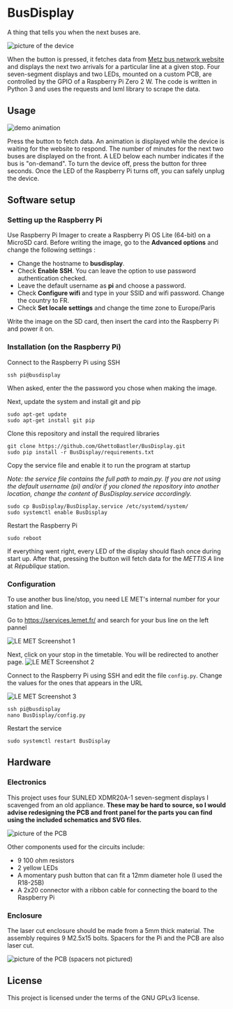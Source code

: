 # BusDisplay

A thing that tells you when the next buses are.

![picture of the device](https://github.com/GhettoBastler/BusDisplay/raw/main/images/photo.jpg)

When the button is pressed, it fetches data from [Metz bus network website](https://www.lemet.fr/) and displays the next two arrivals for a particular line at a given stop.
Four seven-segment displays and two LEDs, mounted on a custom PCB, are controlled by the GPIO of a Raspberry Pi Zero 2 W.
The code is written in Python 3 and uses the requests and lxml library to scrape the data.

## Usage
![demo animation](https://github.com/GhettoBastler/BusDisplay/raw/main/images/demo.gif)

Press the button to fetch data. An animation is displayed while the device is waiting for the website to respond.
The number of minutes for the next two buses are displayed on the front. A LED below each number indicates if the bus is "on-demand".
To turn the device off, press the button for three seconds. Once the LED of the Raspberry Pi turns off, you can safely unplug the device.

## Software setup
### Setting up the Raspberry Pi
Use Raspberry Pi Imager to create a Raspberry Pi OS Lite (64-bit) on a MicroSD card. Before writing the image, go to the **Advanced options** and change the following settings :
- Change the hostname to **busdisplay**.
- Check **Enable SSH**. You can leave the option to use password authentication checked.
- Leave the default username as **pi** and choose a password.
- Check **Configure wifi** and type in your SSID and wifi password. Change the country to FR.
- Check **Set locale settings** and change the time zone to Europe/Paris

Write the image on the SD card, then insert the card into the Raspberry Pi and power it on.

### Installation (on the Raspberry Pi)
Connect to the Raspberry Pi using SSH
```
ssh pi@busdisplay
```
When asked, enter the the password you chose when making the image.

Next, update the system and install git and pip
```
sudo apt-get update
sudo apt-get install git pip
```

Clone this repository and install the required libraries
```
git clone https://github.com/GhettoBastler/BusDisplay.git
sudo pip install -r BusDisplay/requirements.txt
```

Copy the service file and enable it to run the program at startup

*Note: the service file contains the full path to main.py. If you are not using the default username (pi) and/or if you cloned the repository into another location, change the content of BusDisplay.service accordingly.*
```
sudo cp BusDisplay/BusDisplay.service /etc/systemd/system/
sudo systemctl enable BusDisplay
```

Restart the Raspberry Pi
```
sudo reboot
```

If everything went right, every LED of the display should flash once during start up. After that, pressing the button will fetch data for the *METTIS A* line at *République* station.

### Configuration
To use another bus line/stop, you need LE MET's internal number for your station and line.

Go to <https://services.lemet.fr/> and search for your bus line on the left pannel

![LE MET Screenshot 1](https://github.com/GhettoBastler/BusDisplay/raw/main/images/lemet_screen_1.png)

Next, click on your stop in the timetable. You will be redirected to another page.
![LE MET Screenshot 2](https://github.com/GhettoBastler/BusDisplay/raw/main/images/lemet_screen_2.png)

Connect to the Raspberry Pi using SSH and edit the file ```config.py```. Change the values for the ones that appears in the URL

![LE MET Screenshot 3](https://github.com/GhettoBastler/BusDisplay/raw/main/images/lemet_screen_3.png)
```
ssh pi@busdisplay
nano BusDisplay/config.py
```

Restart the service
```
sudo systemctl restart BusDisplay
```

## Hardware
### Electronics
This project uses four SUNLED XDMR20A-1 seven-segment displays I scavenged from an old appliance. **These may be hard to source, so I would advise redesigning the PCB and front panel for the parts you can find using the included schematics and SVG files.**

![picture of the PCB](https://github.com/GhettoBastler/BusDisplay/raw/main/images/pcb.jpg)

Other components used for the circuits include:
- 9 100 ohm resistors
- 2 yellow LEDs
- A momentary push button that can fit a 12mm diameter hole (I used the R18-25B)
- A 2x20 connector with a ribbon cable for connecting the board to the Raspberry Pi

### Enclosure
The laser cut enclosure should be made from a 5mm thick material. The assembly requires 9 M2.5x15 bolts. Spacers for the Pi and the PCB are also laser cut.

![picture of the PCB (spacers not pictured)](https://github.com/GhettoBastler/BusDisplay/raw/main/images/enclosure.jpg)

## License
This project is licensed under the terms of the GNU GPLv3 license.
